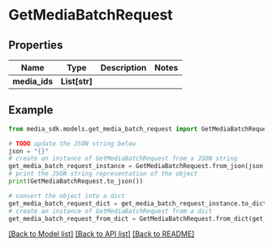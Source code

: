 # GetMediaBatchRequest


## Properties

Name | Type | Description | Notes
------------ | ------------- | ------------- | -------------
**media_ids** | **List[str]** |  | 

## Example

```python
from media_sdk.models.get_media_batch_request import GetMediaBatchRequest

# TODO update the JSON string below
json = "{}"
# create an instance of GetMediaBatchRequest from a JSON string
get_media_batch_request_instance = GetMediaBatchRequest.from_json(json)
# print the JSON string representation of the object
print(GetMediaBatchRequest.to_json())

# convert the object into a dict
get_media_batch_request_dict = get_media_batch_request_instance.to_dict()
# create an instance of GetMediaBatchRequest from a dict
get_media_batch_request_from_dict = GetMediaBatchRequest.from_dict(get_media_batch_request_dict)
```
[[Back to Model list]](../README.md#documentation-for-models) [[Back to API list]](../README.md#documentation-for-api-endpoints) [[Back to README]](../README.md)


